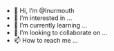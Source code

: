 - 👋 Hi, I’m @Inurmouth
- 👀 I’m interested in ...
- 🌱 I’m currently learning ...
- 💞️ I’m looking to collaborate on ...
- 📫 How to reach me ...

<!---
Inurmouth/Inurmouth is a ✨ special ✨ repository because its `README.md` (this file) appears on your GitHub profile.
You can click the Preview link to take a look at your changes.
--->
